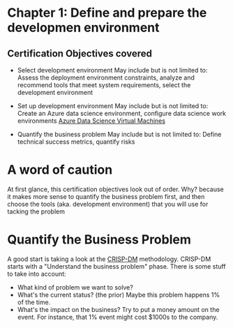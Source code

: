 # Chapter 1: Define and prepare the developmen environment

## Certification Objectives covered

- Select development environment
May include but is not limited to: Assess the deployment environment constraints, analyze and recommend tools that meet system requirements, select the development environment

- Set up development environment
 May include but is not limited to: Create an Azure data science environment, configure data science work environments
 [Azure Data Science Virtual Machines](https://azure.microsoft.com/en-us/services/virtual-machines/data-science-virtual-machines )

- Quantify the business problem
May include but is not limited to: Define technical success metrics, quantify risks

# A word of caution

At first glance, this certification objectives look out of order.
Why? because it makes more sense to quantify the business problem first, and then choose the tools (aka. development environment) that you will use for tacking the problem

# Quantify the Business Problem

A good start is taking a look at the [CRISP-DM](https://en.wikipedia.org/wiki/Cross-industry_standard_process_for_data_mining) methodology.
CRISP-DM starts with a "Understand the business problem" phase.
There is some stuff to take into account: 
- What kind of problem we want to solve?
- What's the current status? (the prior) Maybe this problem happens 1% of the time.
- What's the impact on the business? Try to put a money amount on the event. For instance, that 1% event might cost $1000s to the company.
